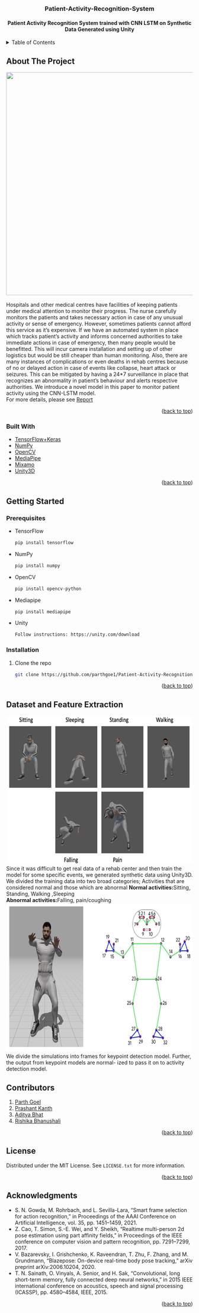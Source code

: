 <div id="top"></div>

<!-- PROJECT LOGO -->
<br />
<div align="center">
  <h3 align="center">Patient-Activity-Recognition-System</h3>
  <h4 align="center">Patient Activity Recognition System trained with CNN LSTM on Synthetic Data Generated using Unity</h4>
</div>

<!-- TABLE OF CONTENTS -->
<details>
  <summary>Table of Contents</summary>
  <ol>
    <li>
      <a href="#about-the-project">About The Project</a>
      <ul>
        <li><a href="#built-with">Built With</a></li>
      </ul>
    </li>
    <li>
      <a href="#getting-started">Getting Started</a>
      <ul>
        <li><a href="#prerequisites">Prerequisites</a></li>
        <li><a href="#installation">Installation</a></li>
      </ul>
    </li>
    <li><a href="#dataset-and-feature-extraction">Dataset and Feature Extraction</a></li>
    <li><a href="#contributions">Contributions</a></li>
    <li><a href="#license">License</a></li>
    <li><a href="#acknowledgments">Acknowledgments</a></li>
  </ol>
</details>



<!-- ABOUT THE PROJECT -->
## About The Project

<img src="/Assets/act.png" width="800" height="600">

Hospitals and other medical centres have facilities of keeping patients under medical attention to monitor their progress. The nurse carefully monitors the patients and takes necessary action in case of any unusual activity or sense of emergency. However, sometimes patients cannot afford this service as it’s expensive. If we have an automated system in place which tracks patient’s activity and informs concerned authorities to take immediate actions in case of emergency, then many people would be benefitted. This will incur camera installation and setting up of other logistics but would be still cheaper than human monitoring. Also, there are many instances of complications or even deaths in rehab centres because of no or delayed action in case of events like collapse, heart attack or seizures. This can be mitigated by having a 24*7 surveillance in place that recognizes an abnormality in patient’s behaviour and alerts respective authorities. We introduce a novel model in this paper to monitor patient activity using the CNN-LSTM model. <br/>
For more details, please see [Report](/Report/)

<p align="right">(<a href="#top">back to top</a>)</p>



### Built With

* [TensorFlow+Keras](https://www.tensorflow.org/)
* [NumPy](https://numpy.org/)
* [OpenCV](https://opencv.org/)
* [MediaPipe](https://google.github.io/mediapipe/solutions/pose.html)
* [Mixamo](https://www.mixamo.com/#/)
* [Unity3D](https://unity.com/)

<p align="right">(<a href="#top">back to top</a>)</p>



<!-- GETTING STARTED -->
## Getting Started

### Prerequisites

* TensorFlow
  ```sh
  pip install tensorflow
  ```
* NumPy
  ```sh
  pip install numpy
  ```
* OpenCV
  ```sh
  pip install opencv-python
  ```
* Mediapipe
  ```sh
  pip install mediapipe
  ```
* Unity
  ```sh
  Follow instructions: https://unity.com/download
  ```

### Installation

1. Clone the repo
   ```sh
   git clone https://github.com/parthgoe1/Patient-Activity-Recognition-System.git
   ```

<p align="right">(<a href="#top">back to top</a>)</p>

<!-- DATASET AND FEATURE EXTRACTION -->
## Dataset and Feature Extraction
<img src="/Assets/Activities.png" width="800" height="400">
Since it was difficult to get real data of a rehab center and then train the model for some specific events, we generated synthetic data using Unity3D. We divided the training data into two broad categories; Activities that are considered normal and those which are abnormal
<b>Normal activities:</b>Sitting, Standing, Walking ,Sleeping </br>
<b>Abnormal activities:</b>Falling, pain/coughing </br>
<img src="/Assets/keypoints.png" width="600" height="400">
We divide the simulations into frames for keypoint detection model. Further, the output from keypoint models are normal- ized to pass it on to activity detection model.

<!-- CONTRIBUTIONS -->
## Contributors

1. [Parth Goel](https://github.com/parthgoe1)
2. [Prashant Kanth](https://github.com/kanthprashant)
3. [Aditya Bhat](https://github.com/adityacbhat)
3. [Rishika Bhanushali](https://github.com/rb-rishika)

<p align="right">(<a href="#top">back to top</a>)</p>



<!-- LICENSE -->
## License

Distributed under the MIT License. See `LICENSE.txt` for more information.

<p align="right">(<a href="#top">back to top</a>)</p>



<!-- ACKNOWLEDGMENTS -->
## Acknowledgments

* S. N. Gowda, M. Rohrbach, and L. Sevilla-Lara, “Smart frame selection for action recognition,” in Proceedings of the AAAI Conference on Artificial Intelligence, vol. 35, pp. 1451–1459, 2021.
* Z. Cao, T. Simon, S.-E. Wei, and Y. Sheikh, “Realtime multi-person 2d pose estimation using part affinity fields,” in Proceedings of the IEEE conference on computer vision and pattern recognition, pp. 7291–7299, 2017.
* V. Bazarevsky, I. Grishchenko, K. Raveendran, T. Zhu, F. Zhang, and M. Grundmann, “Blazepose: On-device real-time body pose tracking,” arXiv preprint arXiv:2006.10204, 2020.
* T. N. Sainath, O. Vinyals, A. Senior, and H. Sak, “Convolutional, long short-term memory, fully connected deep neural networks,” in 2015 IEEE international conference on acoustics, speech and signal processing (ICASSP), pp. 4580–4584, IEEE, 2015.

<p align="right">(<a href="#top">back to top</a>)</p>

